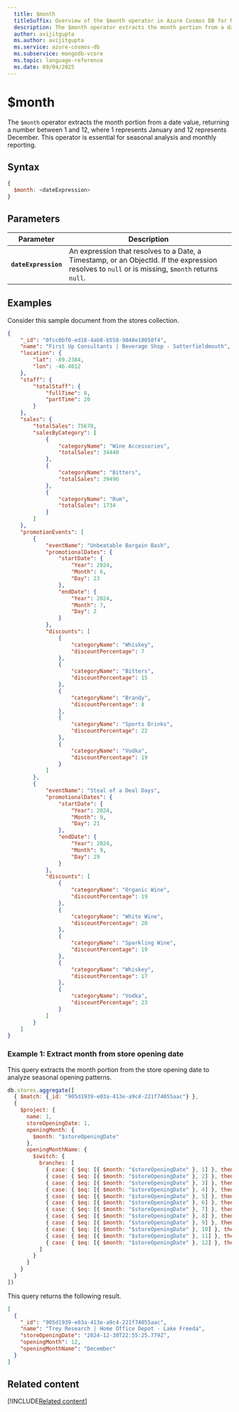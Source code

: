 ```yaml
---
  title: $month
  titleSuffix: Overview of the $month operator in Azure Cosmos DB for MongoDB (vCore)
  description: The $month operator extracts the month portion from a date value.
  author: avijitgupta
  ms.author: avijitgupta
  ms.service: azure-cosmos-db
  ms.subservice: mongodb-vcore
  ms.topic: language-reference
  ms.date: 09/04/2025
---
```


# $month

The `$month` operator extracts the month portion from a date value, returning a number between 1 and 12, where 1 represents January and 12 represents December. This operator is essential for seasonal analysis and monthly reporting.

## Syntax

```javascript
{
  $month: <dateExpression>
}
```

## Parameters

| Parameter | Description |
| --- | --- |
| **`dateExpression`** | An expression that resolves to a Date, a Timestamp, or an ObjectId. If the expression resolves to `null` or is missing, `$month` returns `null`. |

## Examples

Consider this sample document from the stores collection.

```json
{
    "_id": "0fcc0bf0-ed18-4ab8-b558-9848e18058f4",
    "name": "First Up Consultants | Beverage Shop - Satterfieldmouth",
    "location": {
        "lat": -89.2384,
        "lon": -46.4012
    },
    "staff": {
        "totalStaff": {
            "fullTime": 8,
            "partTime": 20
        }
    },
    "sales": {
        "totalSales": 75670,
        "salesByCategory": [
            {
                "categoryName": "Wine Accessories",
                "totalSales": 34440
            },
            {
                "categoryName": "Bitters",
                "totalSales": 39496
            },
            {
                "categoryName": "Rum",
                "totalSales": 1734
            }
        ]
    },
    "promotionEvents": [
        {
            "eventName": "Unbeatable Bargain Bash",
            "promotionalDates": {
                "startDate": {
                    "Year": 2024,
                    "Month": 6,
                    "Day": 23
                },
                "endDate": {
                    "Year": 2024,
                    "Month": 7,
                    "Day": 2
                }
            },
            "discounts": [
                {
                    "categoryName": "Whiskey",
                    "discountPercentage": 7
                },
                {
                    "categoryName": "Bitters",
                    "discountPercentage": 15
                },
                {
                    "categoryName": "Brandy",
                    "discountPercentage": 8
                },
                {
                    "categoryName": "Sports Drinks",
                    "discountPercentage": 22
                },
                {
                    "categoryName": "Vodka",
                    "discountPercentage": 19
                }
            ]
        },
        {
            "eventName": "Steal of a Deal Days",
            "promotionalDates": {
                "startDate": {
                    "Year": 2024,
                    "Month": 9,
                    "Day": 21
                },
                "endDate": {
                    "Year": 2024,
                    "Month": 9,
                    "Day": 29
                }
            },
            "discounts": [
                {
                    "categoryName": "Organic Wine",
                    "discountPercentage": 19
                },
                {
                    "categoryName": "White Wine",
                    "discountPercentage": 20
                },
                {
                    "categoryName": "Sparkling Wine",
                    "discountPercentage": 19
                },
                {
                    "categoryName": "Whiskey",
                    "discountPercentage": 17
                },
                {
                    "categoryName": "Vodka",
                    "discountPercentage": 23
                }
            ]
        }
    ]
}
```

### Example 1: Extract month from store opening date

This query extracts the month portion from the store opening date to analyze seasonal opening patterns.

```javascript
db.stores.aggregate([
  { $match: {_id: "905d1939-e03a-413e-a9c4-221f74055aac"} },
  {
    $project: {
      name: 1,
      storeOpeningDate: 1,
      openingMonth: {
        $month: "$storeOpeningDate"
      },
      openingMonthName: {
        $switch: {
          branches: [
            { case: { $eq: [{ $month: "$storeOpeningDate" }, 1] }, then: "January" },
            { case: { $eq: [{ $month: "$storeOpeningDate" }, 2] }, then: "February" },
            { case: { $eq: [{ $month: "$storeOpeningDate" }, 3] }, then: "March" },
            { case: { $eq: [{ $month: "$storeOpeningDate" }, 4] }, then: "April" },
            { case: { $eq: [{ $month: "$storeOpeningDate" }, 5] }, then: "May" },
            { case: { $eq: [{ $month: "$storeOpeningDate" }, 6] }, then: "June" },
            { case: { $eq: [{ $month: "$storeOpeningDate" }, 7] }, then: "July" },
            { case: { $eq: [{ $month: "$storeOpeningDate" }, 8] }, then: "August" },
            { case: { $eq: [{ $month: "$storeOpeningDate" }, 9] }, then: "September" },
            { case: { $eq: [{ $month: "$storeOpeningDate" }, 10] }, then: "October" },
            { case: { $eq: [{ $month: "$storeOpeningDate" }, 11] }, then: "November" },
            { case: { $eq: [{ $month: "$storeOpeningDate" }, 12] }, then: "December" }
          ]
        }
      }
    }
  }
])
```

This query returns the following result.

```json
[
  {
    "_id": "905d1939-e03a-413e-a9c4-221f74055aac",
    "name": "Trey Research | Home Office Depot - Lake Freeda",
    "storeOpeningDate": "2024-12-30T22:55:25.779Z",
    "openingMonth": 12,
    "openingMonthName": "December"
  }
]
```

## Related content

[!INCLUDE[Related content](../includes/related-content.md)]

